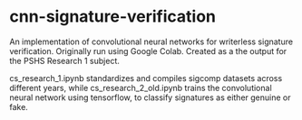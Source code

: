 # cnn-signature-verification
An implementation of convolutional neural networks for writerless signature verification. Originally run using Google Colab. Created as a the output for the PSHS Research 1 subject.

cs_research_1.ipynb standardizes and compiles sigcomp datasets across different years, while cs_research_2_old.ipynb trains the convolutional neural network using tensorflow, to classify signatures as either genuine or fake.
